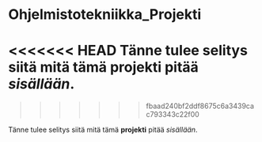 # Ohjelmistotekniikka_Projekti
<<<<<<< HEAD
Tänne tulee selitys siitä mitä tämä **projekti** pitää *sisällään*.
=======
>>>>>>> fbaad240bf2ddf8675c6a3439cac793343c22f00

Tänne tulee selitys siitä mitä tämä **projekti** pitää *sisällään*.
